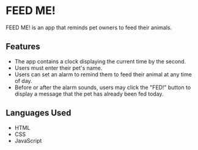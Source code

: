 # FEED ME!

FEED ME! is an app that reminds pet owners to feed their animals.

## Features
- The app contains a clock displaying the current time by the second.
- Users must enter their pet's name.
- Users can set an alarm to remind them to feed their animal at any time of day.
- Before or after the alarm sounds, users may click the "FED!" button to display a message that the pet has already been fed today.

## Languages Used
- HTML
- CSS
- JavaScript